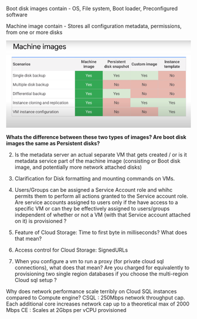 Boot disk images contain - OS, File system, Boot loader, Preconfigured software 

Machine image contain - Stores all configuration metadata, permissions, from one or more disks 


<img src="https://github.com/paulowe/gcp/blob/main/captures/Capture%204.PNG"/>

**Whats the difference between these two types of images? Are boot disk images the same as Persistent disks?**


2. Is the metadata server an actual separate VM that gets created / or is it metadata service part of the machine image (consisting or Boot disk image, and potentially more network attached disks)

3. Clarification for Disk formatting and mounting commands on VMs.

4. Users/Groups can be assigned a Service Account role and whihc permits them to perform all actions granted to the Service account role. Are service accounts assigned to users only if the have access to a specific VM or can they be effectively assigned to users/groups independent of whether or not a VM (with that Service account attached on it) is provisioned ?

5. Feature of Cloud Storage: Time to first byte in milliseconds? What does that mean?

6. Access control for Cloud Storage: SignedURLs

7. When you configure a vm to run a proxy (for private cloud sql connections), what does that mean?
Are you charged for equivalently to provisioning two single region databases if you choose the multi-region Cloud sql setup ?


Why does network performance scale terribly on Cloud SQL instances compared to Compute engine?
CSQL : 250Mbps network throughput cap. Each additional core increases network cap up to a theoretical max of 2000 Mbps
CE : Scales at 2Gbps per vCPU provisioned
